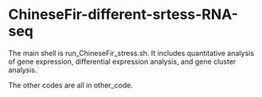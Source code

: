 # ChineseFir-different-srtess-RNA-seq

The main shell is run_ChineseFir_stress.sh. It includes quantitative analysis of gene expression, differential expression analysis, and gene cluster analysis.

The other codes are all in other_code. 
